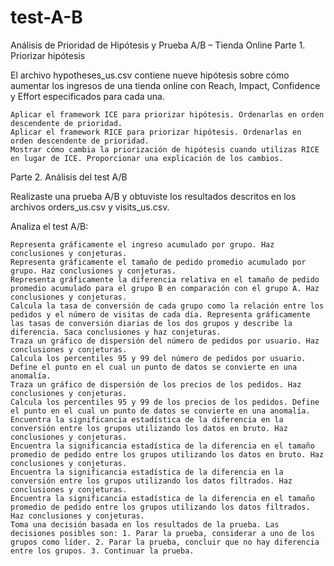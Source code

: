 # test-A-B
Análisis de Prioridad de Hipótesis y Prueba A/B – Tienda Online
Parte 1. Priorizar hipótesis

El archivo hypotheses_us.csv contiene nueve hipótesis sobre cómo aumentar los ingresos de una tienda online con Reach, Impact, Confidence y Effort especificados para cada una.


    Aplicar el framework ICE para priorizar hipótesis. Ordenarlas en orden descendente de prioridad.
    Aplicar el framework RICE para priorizar hipótesis. Ordenarlas en orden descendente de prioridad.
    Mostrar cómo cambia la priorización de hipótesis cuando utilizas RICE en lugar de ICE. Proporcionar una explicación de los cambios.

Parte 2. Análisis del test A/B

Realizaste una prueba A/B y obtuviste los resultados descritos en los archivos orders_us.csv y visits_us.csv.


Analiza el test A/B:

    Representa gráficamente el ingreso acumulado por grupo. Haz conclusiones y conjeturas.
    Representa gráficamente el tamaño de pedido promedio acumulado por grupo. Haz conclusiones y conjeturas.
    Representa gráficamente la diferencia relativa en el tamaño de pedido promedio acumulado para el grupo B en comparación con el grupo A. Haz conclusiones y conjeturas.
    Calcula la tasa de conversión de cada grupo como la relación entre los pedidos y el número de visitas de cada día. Representa gráficamente las tasas de conversión diarias de los dos grupos y describe la diferencia. Saca conclusiones y haz conjeturas.
    Traza un gráfico de dispersión del número de pedidos por usuario. Haz conclusiones y conjeturas.
    Calcula los percentiles 95 y 99 del número de pedidos por usuario. Define el punto en el cual un punto de datos se convierte en una anomalía.
    Traza un gráfico de dispersión de los precios de los pedidos. Haz conclusiones y conjeturas.
    Calcula los percentiles 95 y 99 de los precios de los pedidos. Define el punto en el cual un punto de datos se convierte en una anomalía.
    Encuentra la significancia estadística de la diferencia en la conversión entre los grupos utilizando los datos en bruto. Haz conclusiones y conjeturas.
    Encuentra la significancia estadística de la diferencia en el tamaño promedio de pedido entre los grupos utilizando los datos en bruto. Haz conclusiones y conjeturas.
    Encuentra la significancia estadística de la diferencia en la conversión entre los grupos utilizando los datos filtrados. Haz conclusiones y conjeturas.
    Encuentra la significancia estadística de la diferencia en el tamaño promedio de pedido entre los grupos utilizando los datos filtrados. Haz conclusiones y conjeturas.
    Toma una decisión basada en los resultados de la prueba. Las decisiones posibles son: 1. Parar la prueba, considerar a uno de los grupos como líder. 2. Parar la prueba, concluir que no hay diferencia entre los grupos. 3. Continuar la prueba.

